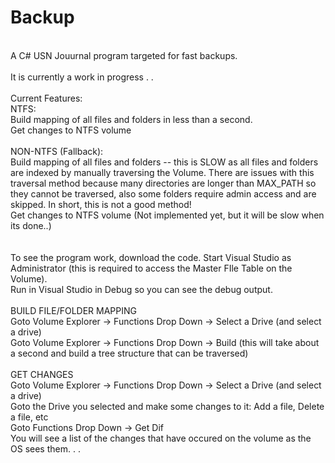 Backup
======
<br/>
A C# USN Jouurnal program targeted for fast backups.<br/>
<br/>
It is currently a work in progress . . <br/>
<br/>
Current Features:<br/>
  NTFS:<br/>
    Build mapping of all files and folders in less than a second. <br/>
    Get changes to NTFS volume<br/>
    <br/>
  NON-NTFS (Fallback):<br/>
      Build mapping of all files and folders -- this is SLOW as all files and folders are indexed by manually traversing the       Volume. There are issues with this traversal method because many directories are longer than MAX_PATH so they cannot be traversed, also some folders require admin access and are skipped. In short, this is not a good method! <br/>
      Get changes to NTFS volume (Not implemented yet, but it will be slow when its done..) <br/>
<br/>
<br/>
To see the program work, download the code. Start Visual Studio as Administrator (this is required to access the Master FIle Table on the Volume).<br/>
Run in Visual Studio in Debug so you can see the debug output.<br/>
<br/>
BUILD FILE/FOLDER MAPPING<br/>
Goto Volume Explorer -> Functions Drop Down -> Select a Drive  (and select a drive)<br/>
Goto Volume Explorer -> Functions Drop Down -> Build (this will take about a second and build a tree structure that can be traversed)<br/>
<br/>
GET CHANGES<br/>
Goto Volume Explorer -> Functions Drop Down -> Select a Drive  (and select a drive)<br/>
Goto the Drive you selected and make some changes to it: Add a file, Delete a file, etc<br/>
Goto Functions Drop Down -> Get Dif<br/>
You will see a list of the changes that have occured on the volume as the OS sees them. . .<br/>
